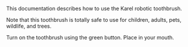 
This documentation describes how to use the Karel robotic toothbrush.

Note that this toothbrush is totally safe to use for children, adults, pets, wildlife, and trees.

Turn on the toothbrush using the green button. Place in your mouth.